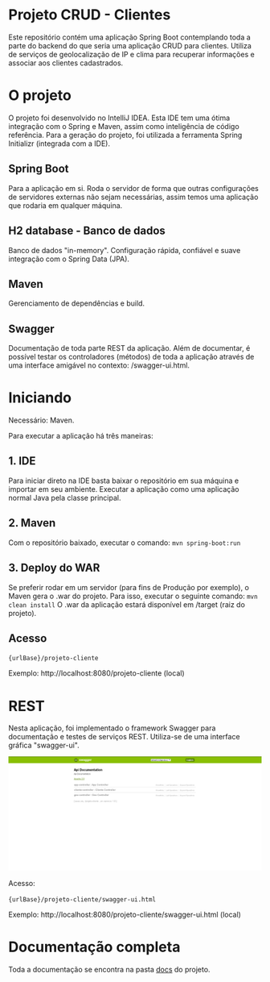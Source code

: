 # Projeto CRUD - Clientes

Este repositório contém uma aplicação Spring Boot contemplando toda a parte do backend do que seria uma aplicação CRUD para clientes. Utiliza de serviços de geolocalização de IP e clima para recuperar informações e associar aos clientes cadastrados. 

# **O projeto**

O projeto foi desenvolvido no IntelliJ IDEA. Esta IDE tem uma ótima integração com o Spring e Maven, assim como inteligência de código referência. Para a geração do projeto, foi utilizada a ferramenta Spring Initializr (integrada com a IDE).

## Spring Boot

Para a aplicação em si. Roda o servidor de forma que outras configurações de servidores externas não sejam necessárias, assim temos uma aplicação que rodaria em qualquer máquina.

## H2 database - Banco de dados

Banco de dados "in-memory". Configuração rápida, confiável e suave integração com o Spring Data (JPA).

## Maven

Gerenciamento de dependências e build.

## Swagger

Documentação de toda parte REST da aplicação. Além de documentar, é possível testar os controladores (métodos) de toda a aplicação através de uma interface amigável no contexto: /swagger-ui.html.

# Iniciando

Necessário: Maven.

Para executar a aplicação há três maneiras:

## 1. IDE
Para iniciar direto na IDE basta baixar o repositório em sua máquina e importar em seu ambiente. Executar a aplicação como uma aplicação normal Java pela classe principal.

## 2. Maven
Com o repositório baixado, executar o comando:
`mvn spring-boot:run`

## 3. Deploy do WAR
Se preferir rodar em um servidor (para fins de Produção por exemplo), o Maven gera o .war do projeto. Para isso, executar o seguinte comando:
`mvn clean install`
O .war da aplicação estará disponível em /target (raiz do projeto).

## Acesso

`{urlBase}/projeto-cliente`

Exemplo: http://localhost:8080/projeto-cliente (local)

# REST

Nesta aplicação, foi implementado o framework Swagger para documentação e testes de serviços REST. Utiliza-se de uma interface gráfica "swagger-ui".

![swagger](https://raw.githubusercontent.com/aleixofp/projeto-cliente/master/src/main/resources/static/imagem-swagger.png)

Acesso:

`{urlBase}/projeto-cliente/swagger-ui.html`

Exemplo: http://localhost:8080/projeto-cliente/swagger-ui.html (local)

# Documentação completa

Toda a documentação se encontra na pasta [docs](https://github.com/aleixofp/projeto-cliente/tree/master/docs) do projeto.